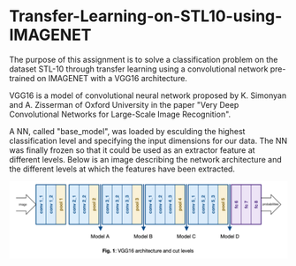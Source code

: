 # Transfer-Learning-on-STL10-using-IMAGENET

The purpose of this assignment is to solve a classification problem on the dataset STL-10 through transfer learning using a convolutional network pre-trained on IMAGENET with a VGG16 architecture.


VGG16 is a model of convolutional neural network proposed by K. Simonyan and A. Zisserman of Oxford University in the paper "Very Deep Convolutional Networks for Large-Scale Image Recognition".


A NN, called "base_model", was loaded by esculding the highest classification level and specifying the input dimensions for our data. The NN was finally frozen so that it could be used as an extractor feature at different levels. Below is an image describing the network architecture and the different levels at which the features have been extracted.

![img](img.png)
